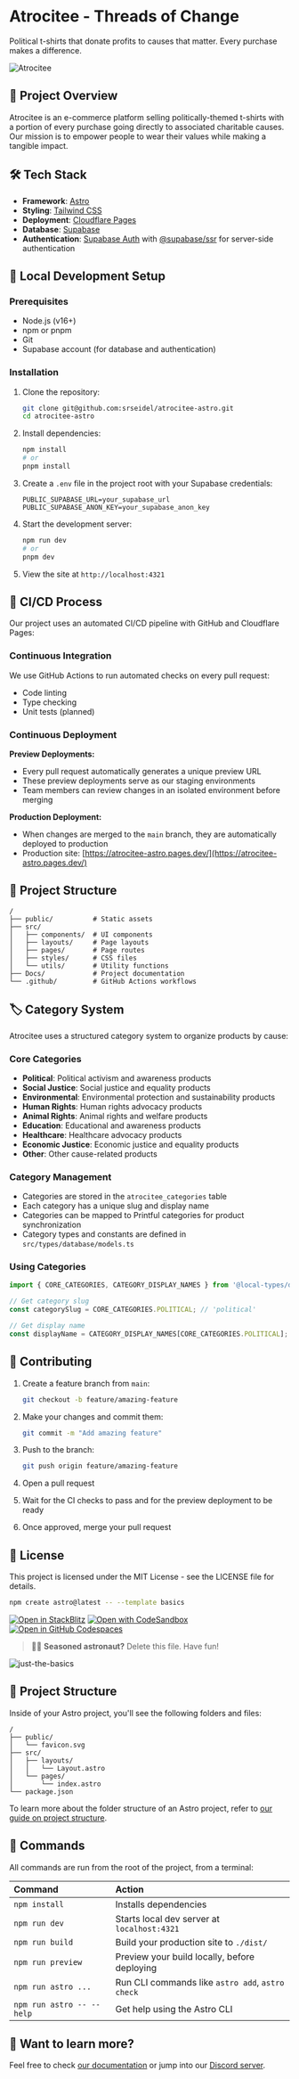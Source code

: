 # Atrocitee - Threads of Change

Political t-shirts that donate profits to causes that matter. Every purchase makes a difference.

![Atrocitee](https://4480144f.atrocitee-astro.pages.dev/images/atrocitee-logo.svg)

## 🚀 Project Overview

Atrocitee is an e-commerce platform selling politically-themed t-shirts with a portion of every purchase going directly to associated charitable causes. Our mission is to empower people to wear their values while making a tangible impact.

## 🛠️ Tech Stack

- **Framework**: [Astro](https://astro.build/)
- **Styling**: [Tailwind CSS](https://tailwindcss.com/)
- **Deployment**: [Cloudflare Pages](https://pages.cloudflare.com/)
- **Database**: [Supabase](https://supabase.com/)
- **Authentication**: [Supabase Auth](https://supabase.com/auth) with [@supabase/ssr](https://supabase.com/docs/guides/auth/auth-helpers) for server-side authentication

## 🔧 Local Development Setup

### Prerequisites

- Node.js (v16+)
- npm or pnpm
- Git
- Supabase account (for database and authentication)

### Installation

1. Clone the repository:
   ```bash
   git clone git@github.com:srseidel/atrocitee-astro.git
   cd atrocitee-astro
   ```

2. Install dependencies:
   ```bash
   npm install
   # or
   pnpm install
   ```

3. Create a `.env` file in the project root with your Supabase credentials:
   ```
   PUBLIC_SUPABASE_URL=your_supabase_url
   PUBLIC_SUPABASE_ANON_KEY=your_supabase_anon_key
   ```

4. Start the development server:
   ```bash
   npm run dev
   # or
   pnpm dev
   ```

5. View the site at `http://localhost:4321`

## 🔄 CI/CD Process

Our project uses an automated CI/CD pipeline with GitHub and Cloudflare Pages:

### Continuous Integration

We use GitHub Actions to run automated checks on every pull request:
- Code linting
- Type checking
- Unit tests (planned)

### Continuous Deployment

**Preview Deployments:**
- Every pull request automatically generates a unique preview URL
- These preview deployments serve as our staging environments
- Team members can review changes in an isolated environment before merging

**Production Deployment:**
- When changes are merged to the `main` branch, they are automatically deployed to production
- Production site: [https://atrocitee-astro.pages.dev/](https://atrocitee-astro.pages.dev/)

## 📁 Project Structure

```
/
├── public/          # Static assets
├── src/
│   ├── components/  # UI components
│   ├── layouts/     # Page layouts
│   ├── pages/       # Page routes
│   ├── styles/      # CSS files
│   └── utils/       # Utility functions
├── Docs/            # Project documentation
└── .github/         # GitHub Actions workflows
```

## 🏷️ Category System

Atrocitee uses a structured category system to organize products by cause:

### Core Categories
- **Political**: Political activism and awareness products
- **Social Justice**: Social justice and equality products
- **Environmental**: Environmental protection and sustainability products
- **Human Rights**: Human rights advocacy products
- **Animal Rights**: Animal rights and welfare products
- **Education**: Educational and awareness products
- **Healthcare**: Healthcare advocacy products
- **Economic Justice**: Economic justice and equality products
- **Other**: Other cause-related products

### Category Management
- Categories are stored in the `atrocitee_categories` table
- Each category has a unique slug and display name
- Categories can be mapped to Printful categories for product synchronization
- Category types and constants are defined in `src/types/database/models.ts`

### Using Categories
```typescript
import { CORE_CATEGORIES, CATEGORY_DISPLAY_NAMES } from '@local-types/database/models';

// Get category slug
const categorySlug = CORE_CATEGORIES.POLITICAL; // 'political'

// Get display name
const displayName = CATEGORY_DISPLAY_NAMES[CORE_CATEGORIES.POLITICAL]; // 'Political'
```

## 🤝 Contributing

1. Create a feature branch from `main`:
   ```bash
   git checkout -b feature/amazing-feature
   ```

2. Make your changes and commit them:
   ```bash
   git commit -m "Add amazing feature"
   ```

3. Push to the branch:
   ```bash
   git push origin feature/amazing-feature
   ```

4. Open a pull request

5. Wait for the CI checks to pass and for the preview deployment to be ready

6. Once approved, merge your pull request

## 📝 License

This project is licensed under the MIT License - see the LICENSE file for details.

```sh
npm create astro@latest -- --template basics
```

[![Open in StackBlitz](https://developer.stackblitz.com/img/open_in_stackblitz.svg)](https://stackblitz.com/github/withastro/astro/tree/latest/examples/basics)
[![Open with CodeSandbox](https://assets.codesandbox.io/github/button-edit-lime.svg)](https://codesandbox.io/p/sandbox/github/withastro/astro/tree/latest/examples/basics)
[![Open in GitHub Codespaces](https://github.com/codespaces/badge.svg)](https://codespaces.new/withastro/astro?devcontainer_path=.devcontainer/basics/devcontainer.json)

> 🧑‍🚀 **Seasoned astronaut?** Delete this file. Have fun!

![just-the-basics](https://github.com/withastro/astro/assets/2244813/a0a5533c-a856-4198-8470-2d67b1d7c554)

## 🚀 Project Structure

Inside of your Astro project, you'll see the following folders and files:

```text
/
├── public/
│   └── favicon.svg
├── src/
│   ├── layouts/
│   │   └── Layout.astro
│   └── pages/
│       └── index.astro
└── package.json
```

To learn more about the folder structure of an Astro project, refer to [our guide on project structure](https://docs.astro.build/en/basics/project-structure/).

## 🧞 Commands

All commands are run from the root of the project, from a terminal:

| Command                   | Action                                           |
| :------------------------ | :----------------------------------------------- |
| `npm install`             | Installs dependencies                            |
| `npm run dev`             | Starts local dev server at `localhost:4321`      |
| `npm run build`           | Build your production site to `./dist/`          |
| `npm run preview`         | Preview your build locally, before deploying     |
| `npm run astro ...`       | Run CLI commands like `astro add`, `astro check` |
| `npm run astro -- --help` | Get help using the Astro CLI                     |

## 👀 Want to learn more?

Feel free to check [our documentation](https://docs.astro.build) or jump into our [Discord server](https://astro.build/chat).
